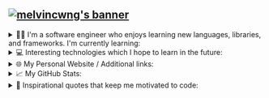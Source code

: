 <!-- **melvincwng/melvincwng** is a ✨ _special_ ✨ repository because its `README.md` (this file) appears on your GitHub profile. -->

<h2>
  <a href="https://git.io/typing-svg">
    <img src="https://readme-typing-svg.demolab.com?font=Fira+Code&weight=700&size=25&duration=2000&pause=1000&color=FF2D2D&vCenter=true&random=false&width=500&height=30&lines=Hi+there%2C+I'm+Melvin+Ng+%F0%9F%91%8B%F0%9F%8F%BB;I'm+a+Software+Engineer+%F0%9F%91%A8%E2%80%8D%F0%9F%92%BB;I'm+a+Programming+Instructor+%F0%9F%A7%91%E2%80%8D%F0%9F%8F%AB;I'm+a+GitHub+Campus+Expert+%F0%9F%9A%A9" alt="melvincwng's banner" />
  </a>
</h2>

<details>
  <summary>
    👨‍💻 I'm a software engineer who enjoys learning new languages, libraries, and frameworks. I'm currently learning: 
  </summary>
  <br/>
  <div>
    <img src="https://img.shields.io/badge/HTML5-F16529?style=for-the-badge&logo=html5&logoColor=white" />
    <img src="https://img.shields.io/badge/CSS3-1572B6?style=for-the-badge&logo=css3&logoColor=white" />
    <img src="https://img.shields.io/badge/JavaScript-F7DF1E?style=for-the-badge&logo=javascript&logoColor=white" />
    <img src="https://img.shields.io/badge/TypeScript-007ACC?style=for-the-badge&logo=typescript&logoColor=white" />
    <img src="https://img.shields.io/badge/Python-239120?style=for-the-badge&logo=python&logoColor=white" />
    <img src="https://img.shields.io/badge/GdScript-478CBF?style=for-the-badge&logo=godot-engine&logoColor=white" />
    <img src="https://img.shields.io/badge/Scratch-4D97FF?style=for-the-badge&logo=Scratch&logoColor=white" />
    <img src="https://img.shields.io/badge/Sql-018bff?style=for-the-badge&logo=microsoft-access&logoColor=white" />
    <img src="https://img.shields.io/badge/Markdown-000000?style=for-the-badge&logo=markdown&logoColor=white" />
    <img src="https://img.shields.io/badge/Bash-121011?style=for-the-badge&logo=gnu-bash&logoColor=white" />
    <img src="https://img.shields.io/badge/MongoDB-4EA94B?style=for-the-badge&logo=mongodb&logoColor=white" />
    <img src="https://img.shields.io/badge/Express.js-404D59?style=for-the-badge&logo=express&logoColor=white" />
    <img src="https://img.shields.io/badge/React-20232A?style=for-the-badge&logo=react&logoColor=white" />
    <img src="https://img.shields.io/badge/Node.js-43853D?style=for-the-badge&logo=node.js&logoColor=white" />
    <img src="https://img.shields.io/badge/Bootstrap-563D7C?style=for-the-badge&logo=bootstrap&logoColor=white" />
    <img src="https://img.shields.io/badge/Material%20UI-007FFF?style=for-the-badge&logo=mui&logoColor=white" />
    <img src="https://img.shields.io/badge/jQuery-0769AD?style=for-the-badge&logo=jquery&logoColor=white" />                       
    <img src="https://img.shields.io/badge/Flask-4A4A55?style=for-the-badge&logo=flask&logoColor=white" />
    <img src="https://img.shields.io/badge/Next.js-000000?style=for-the-badge&logo=nextdotjs&logoColor=white" />
    <img src="https://img.shields.io/badge/Firebase-FF9900?style=for-the-badge&logo=firebase&logoColor=white" />
    <img src="https://img.shields.io/badge/MySQL-478CBF?style=for-the-badge&logo=mysql&logoColor=white" />
    <img src="https://img.shields.io/badge/Netlify-00C7B7?style=for-the-badge&logo=netlify&logoColor=white" />
    <img src="https://img.shields.io/badge/Heroku-430098?style=for-the-badge&logo=heroku&logoColor=white" />
    <img src="https://img.shields.io/badge/Vercel-000000?style=for-the-badge&logo=vercel&logoColor=white" />
    <img src="https://img.shields.io/badge/AWS-FF9900?style=for-the-badge&logo=amazonaws&logoColor=white" />
    <img src="https://img.shields.io/badge/Git-F05032?style=for-the-badge&logo=git&logoColor=white" />
    <img src="https://img.shields.io/badge/Postman-FF6C37?style=for-the-badge&logo=Postman&logoColor=white" />
    <img src="https://img.shields.io/badge/Jest-C21325?style=for-the-badge&logo=jest&logoColor=whitec " /> 
    <img src="https://img.shields.io/badge/VS%20Code-0078D4?style=for-the-badge&logo=visual%20studio%20code&logoColor=white" />
    <img src="https://img.shields.io/badge/Windows-0078D6?style=for-the-badge&logo=windows&logoColor=white" /> 
    <img src="https://img.shields.io/badge/mac%20os-000000?style=for-the-badge&logo=apple&logoColor=white" />
  </div>
</details>

<details>
  <summary>
    💻 Interesting technologies which I hope to learn in the future: 
  </summary>
  <br/>
  <div>
    <img src="https://img.shields.io/badge/AI/ML-262c3e?style=for-the-badge&logo=probot&logoColor=white" />
    <img src="https://img.shields.io/badge/Java-ED8B00?style=for-the-badge&logo=openjdk&logoColor=white" />
    <img src="https://img.shields.io/badge/Kotlin-0095D5?&style=for-the-badge&logo=kotlin&logoColor=white" />
    <img src="https://img.shields.io/badge/Go-00ADD8?style=for-the-badge&logo=go&logoColor=white" />
    <img src="https://img.shields.io/badge/Swift-FA7343?style=for-the-badge&logo=swift&logoColor=white" />
    <img src="https://img.shields.io/badge/Swift%20Playgrounds-FA7343?style=for-the-badge&logo=swift&logoColor=white" />                
    <img src="https://img.shields.io/badge/React_Native-20232A?style=for-the-badge&logo=react&logoColor=61DAFB" />
    <img src="https://img.shields.io/badge/Redux-593D88?style=for-the-badge&logo=redux&logoColor=white">
    <img src="https://img.shields.io/badge/storybook-FF4785?style=for-the-badge&logo=storybook&logoColor=white">
    <img src="https://img.shields.io/badge/Gatsby-663399?style=for-the-badge&logo=gatsby&logoColor=white" />
    <img src="https://img.shields.io/badge/Chakra--UI-319795?style=for-the-badge&logo=chakra-ui&logoColor=white" />
    <img src="https://img.shields.io/badge/Semantic%20UI-35BDB2?style=for-the-badge&logo=semanticuireact&logoColor=white" />
    <img src="https://img.shields.io/badge/Dart-0175C2?style=for-the-badge&logo=dart&logoColor=white" />
    <img src="https://img.shields.io/badge/Flutter-02569B?style=for-the-badge&logo=flutter&logoColor=white" />
    <img src="https://img.shields.io/badge/Ruby-CC342D?style=for-the-badge&logo=ruby&logoColor=white" />
    <img src="https://img.shields.io/badge/Ruby_on_Rails-CC0000?style=for-the-badge&logo=ruby-on-rails&logoColor=white" />
    <img src="https://img.shields.io/badge/Twine-1ED760?style=for-the-badge&logo=payoneer&logoColor=white" />
    <img src="https://img.shields.io/badge/Sugarcube-F34E68?style=for-the-badge&logo=hack-the-box&logoColor=white" />
    <img src="https://img.shields.io/badge/Phaser.js-F15B2A?style=for-the-badge&logo=starship&logoColor=white" />
    <img src="https://img.shields.io/badge/GDevelop-007DB8?style=for-the-badge&logo=Gitee&logoColor=white" /> 
    <img src="https://img.shields.io/badge/Solidity-e6e6e6?style=for-the-badge&logo=solidity&logoColor=black" />
    <img src="https://img.shields.io/badge/Web3.js-F16822?style=for-the-badge&logo=web3.js&logoColor=white" />
    <img src="https://img.shields.io/badge/Supabase-181818?style=for-the-badge&logo=supabase&logoColor=white" />
  </div>
</details>

<details>
  <summary>🌐 My Personal Website / Additional links: </summary>
  <br/>
  <div>
    <a href="https://melvincwng.github.io/"><img src="https://img.shields.io/badge/Personal Site-100000?style=for-the-badge&logo=github&logoColor=white" /></a>
    <a href="https://app.pluralsight.com/profile/melvincwng"><img src="https://img.shields.io/badge/Pluralsight-F15B2A?style=for-the-badge&logo=Pluralsight&logoColor=white" /></a>
    <a href="https://www.codecademy.com/profiles/melvincwng"><img src="https://img.shields.io/badge/Codecademy-FFF0E5?style=for-the-badge&logo=codecademy&logoColor=303347" /></a>
    <a href="https://play.google.com/store/apps/dev?id=6328174873109802596"><img src="https://img.shields.io/badge/Google_Play-414141?style=for-the-badge&logo=google-play&logoColor=white" /></a>
    <a href="https://melvincwng.itch.io/"><img src="https://img.shields.io/badge/Itch.io-FA5C5C?style=for-the-badge&logo=itchdotio&logoColor=white" /></a>
    <a href="https://scratch.mit.edu/users/melvincwng/"><img src="https://img.shields.io/badge/Scratch%20Portfolio-4D97FF?style=for-the-badge&logo=Scratch&logoColor=white" /></a>
    <a href="https://create.kahoot.it/profiles/128094b7-3ef9-43de-bb8d-3adb37d82eee"><img src="https://img.shields.io/badge/Kahoot!-46178F?style=for-the-badge&logo=Kahoot!&logoColor=white" /></a>
    <a href="https://www.buymeacoffee.com/melvincwng"><img src="https://img.shields.io/badge/Buy_Me_A_Coffee-FFDD00?style=for-the-badge&logo=buy-me-a-coffee&logoColor=black" /></a>
    <a href="https://githubcampus.expert/melvincwng/"><img src="https://img.shields.io/badge/GitHub Campus Experts Profile-d61e3c?style=for-the-badge&logo=github&logoColor=white" /></a>  
  </div>
</details>
<details>
  <summary>📈 My GitHub Stats: </summary>
  <br/>
  <div>
    <!-- 
      If user is using dark mode, use the dark mode theme for the stats card.
      Else, use the default theme for the stats card.
    -->
    <a href="https://github.com/melvincwng#gh-dark-mode-only"><img src="https://github-readme-stats-pi-snowy-49.vercel.app/api?username=melvincwng&amp;theme=dark&amp;show_icons=true&amp;include_all_commits=true&amp;show=discussions_answered#gh-dark-mode-only" alt="Melvin&#39;s GitHub stats - Dark"></a>
    <a href="https://github.com/melvincwng#gh-light-mode-only"><img src="https://github-readme-stats-pi-snowy-49.vercel.app/api?username=melvincwng&amp;theme=default&amp;show_icons=true&amp;include_all_commits=true&amp;show=discussions_answered#gh-light-mode-only" alt="Melvin&#39;s GitHub stats - Light"></a>   
    <br/>
    <br/>
    <div>
      <a href="https://holopin.io/@melvincwng">
        <img src="https://holopin.me/melvincwng" alt="melvincwng's Holopin board" />
      </a>
    </div>
    <br />
    <div>
        <div>
          <img src="https://komarev.com/ghpvc/?username=melvincwng&color=brightgreen&label=Github%20Profile%20Views"/>
        </div>
        &nbsp;
        &nbsp;
        <div>
          <a href="https://user-badge.committers.top/singapore_private/melvincwng"><img src="https://user-badge.committers.top/singapore_private/melvincwng.svg" alt="SG Top Committers Badge">
          </a>
        </div>
        &nbsp;
        &nbsp;
        <div>
          <a href="https://github.com/melvincwng">
          <img src="https://img.shields.io/github/followers/melvincwng.svg?style=social&label=Follow"/>
          </a>
        </div>
        &nbsp;
        &nbsp;
        <div>
          <a href="https://committers.top/singapore_private#melvincwng">
            <img src="https://img.shields.io/badge/Most%20Active%20GitHub%20Users%20In%20SG-Top%201%25-black?style=social&logo=github">
          </a>
        </div>
        &nbsp;
        &nbsp;
        <div>
          <a href="https://github.com/orgs/community/discussions/42328">
            <img src="https://img.shields.io/badge/Top%205%20Outstanding%20Members%20In%20GitHub%20Community%20(2022)--black?style=social&logo=github">
          </a>
        </div>
        <div align="right">
          <img src="./assets/cat.gif" width="60" height="60" />
          <img src="./assets/mona-blue.gif" width="30" height="30" />
          &nbsp;
          &nbsp;
          <img src="./assets/mona-dark.gif" width="30" height="30" />
        </div>
    </div>
  </div>
</details>

<details>
  <summary>
    💬 Inspirational quotes that keep me motivated to code: 
  </summary>
  <br/>
  <ul>
    <li id="quote2021">
      <i>
        The key to success in life is having that lifelong passion for learning that extends beyond good grades, test scores, and graduation dates - M, 2021
      </i>
      🎓
    </li>
    <br/>
    <li id="quote2022">
      <i>
        To become a great software engineer, you must continuously read, learn, and code - M, 2022
      </i>
      📚
    </li>
    <br/>
    <li id="quote2023">
      <i>
        Software development changed my life. Now, I want to use software development to change the lives of others - M, 2023
      </i>
      😊
    </li>
    <br/>
    <li id="quote2024">
      <i>
        A man with true strength will not bully the weak; instead, he uses that strength to help those in need, like how I will, using Information Technology - M, 2024
      </i>
      💪🏻
    </li>
  </ul>
  <br/>

  <div align="right">
    <img src="./assets/finnAndJakePixelArt.gif" width="270px" height="145.4px"/>
  </div>
</details>
